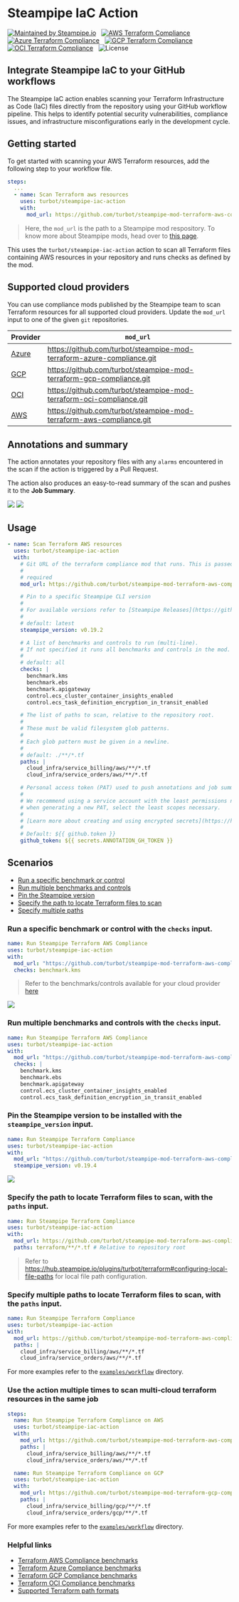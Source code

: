 # Steampipe IaC Action

[![Maintained by Steampipe.io](https://img.shields.io/badge/maintained%20by-steampipe.io-c33)](https://steampipe.io/?utm_source=github&utm_medium=organic_oss&utm_campaign=polygoat) &nbsp;
[![AWS Terraform Compliance](https://img.shields.io/badge/terraform-AWS_Compliance-orange)](https://hub.steampipe.io/mods/turbot/terraform_aws_compliance) &nbsp;
[![Azure Terraform Compliance](https://img.shields.io/badge/terraform-Azure_Compliance-blue)](https://hub.steampipe.io/mods/turbot/terraform_azure_compliance) &nbsp;
[![GCP Terraform Compliance](https://img.shields.io/badge/terraform-GCP_Compliance-blue)](https://hub.steampipe.io/mods/turbot/terraform_gcp_compliance) &nbsp;
[![OCI Terraform Compliance](https://img.shields.io/badge/terraform-OCI_Compliance-red)](https://hub.steampipe.io/mods/turbot/terraform_oci_compliance) &nbsp;
![License](https://img.shields.io/badge/license-Apache-blue) &nbsp;

## Integrate Steampipe IaC to your GitHub workflows

The Steampipe IaC action enables scanning your Terraform Infrastructure as Code (IaC) files directly from the repository using your GitHub workflow pipeline. This helps to identify potential security vulnerabilities, compliance issues, and infrastructure misconfigurations early in the development cycle.

## Getting started

To get started with scanning your AWS Terraform resources, add the following step to your workflow file.

```yaml
steps:
  ...
  - name: Scan Terraform aws resources
    uses: turbot/steampipe-iac-action
    with:
      mod_url: https://github.com/turbot/steampipe-mod-terraform-aws-compliance.git
```

> Here, the `mod_url` is the path to a Steampipe mod respository. To know more about Steampipe mods, head over to [this page](https://steampipe.io/docs/mods/overview#steampipe-mods).

This uses the `turbot/steampipe-iac-action` action to scan all Terraform files containing AWS resources in your repository and runs checks as defined by the mod.

## Supported cloud providers

You can use compliance mods published by the Steampipe team to scan Terraform resources for all supported cloud providers. Update the `mod_url` input to one of the given `git` repositories.

| Provider                                                                 | `mod_url`                                                              |
| ------------------------------------------------------------------------ | ---------------------------------------------------------------------- |
| [Azure](https://hub.steampipe.io/mods/turbot/terraform_azure_compliance) | https://github.com/turbot/steampipe-mod-terraform-azure-compliance.git |
| [GCP](https://hub.steampipe.io/mods/turbot/terraform_gcp_compliance)     | https://github.com/turbot/steampipe-mod-terraform-gcp-compliance.git   |
| [OCI](https://hub.steampipe.io/mods/turbot/terraform_oci_compliance)     | https://github.com/turbot/steampipe-mod-terraform-oci-compliance.git   |
| [AWS](https://hub.steampipe.io/mods/turbot/terraform_aws_compliance)     | https://github.com/turbot/steampipe-mod-terraform-aws-compliance.git   |

## Annotations and summary

The action annotates your repository files with any `alarms` encountered in the scan if the action is triggered by a Pull Request.

The action also produces an easy-to-read summary of the scan and pushes it to the **Job Summary**.

<img src="images/annotations_sample.png" />
<img src="images/summary-output.png" />

## Usage

```yaml
- name: Scan Terraform AWS resources
  uses: turbot/steampipe-iac-action
  with:
    # Git URL of the terraform compliance mod that runs. This is passed verbatim to `git clone`.
    #
    # required
    mod_url: https://github.com/turbot/steampipe-mod-terraform-aws-compliance.git

    # Pin to a specific Steampipe CLI version
    #
    # For available versions refer to [Steampipe Releases](https://github.com/turbot/steampipe/releases).
    #
    # default: latest
    steampipe_version: v0.19.2

    # A list of benchmarks and controls to run (multi-line).
    # If not specified it runs all benchmarks and controls in the mod.
    #
    # default: all
    checks: |
      benchmark.kms
      benchmark.ebs
      benchmark.apigateway
      control.ecs_cluster_container_insights_enabled
      control.ecs_task_definition_encryption_in_transit_enabled

    # The list of paths to scan, relative to the repository root.
    #
    # These must be valid filesystem glob patterns.
    #
    # Each glob pattern must be given in a newline.
    #
    # default: ./**/*.tf
    paths: |
      cloud_infra/service_billing/aws/**/*.tf
      cloud_infra/service_orders/aws/**/*.tf

    # Personal access token (PAT) used to push annotations and job summary
    #
    # We recommend using a service account with the least permissions necessary. Also
    # when generating a new PAT, select the least scopes necessary.
    #
    # [Learn more about creating and using encrypted secrets](https://help.github.com/en/actions/automating-your-workflow-with-github-actions/creating-and-using-encrypted-secrets)
    #
    # Default: ${{ github.token }}
    github_token: ${{ secrets.ANNOTATION_GH_TOKEN }}
```

## Scenarios

- [Run a specific benchmark or control](#run-a-specific-benchmark-or-control---use-the-checks-input)
- [Run multiple benchmarks and controls](#run-multiple-benchmarks-and-controls-with-the-checks-input)
- [Pin the Steampipe version](#pin-the-steampipe-version-to-be-installed-with-the-steampipe_version-input)
- [Specify the path to locate Terraform files to scan](#specify-the-path-to-locate-terraform-files-to-scan-with-the-paths-input)
- [Specify multiple paths](#specify-multiple-paths-to-locate-terraform-files-to-scan-with-the-paths-input)

### Run a specific benchmark or control with the `checks` input.

```yaml
name: Run Steampipe Terraform AWS Compliance
uses: turbot/steampipe-iac-action
with:
  mod_url: "https://github.com/turbot/steampipe-mod-terraform-aws-compliance.git"
  checks: benchmark.kms
```

> Refer to the benchmarks/controls available for your cloud provider [here](#helpful-links)

<img src="images/input-checks-param.png" />

### Run multiple benchmarks and controls with the `checks` input.

```yaml
name: Run Steampipe Terraform AWS Compliance
uses: turbot/steampipe-iac-action
with:
  mod_url: "https://github.com/turbot/steampipe-mod-terraform-aws-compliance.git"
  checks: |
    benchmark.kms
    benchmark.ebs
    benchmark.apigateway
    control.ecs_cluster_container_insights_enabled
    control.ecs_task_definition_encryption_in_transit_enabled
```

### Pin the Steampipe version to be installed with the `steampipe_version` input.

```yaml
name: Run Steampipe Terraform Compliance
uses: turbot/steampipe-iac-action
with:
  mod_url: "https://github.com/turbot/steampipe-mod-terraform-aws-compliance.git"
  steampipe_version: v0.19.4
```

<img src="images/input-steampipe-version-param.png" />

### Specify the path to locate Terraform files to scan, with the `paths` input.

```yaml
name: Run Steampipe Terraform Compliance
uses: turbot/steampipe-iac-action
with:
  mod_url: https://github.com/turbot/steampipe-mod-terraform-aws-compliance.git
  paths: terraform/**/*.tf # Relative to repository root
```

> Refer to https://hub.steampipe.io/plugins/turbot/terraform#configuring-local-file-paths for local file path configuration.

### Specify multiple paths to locate Terraform files to scan, with the `paths` input.

```yaml
name: Run Steampipe Terraform Compliance
uses: turbot/steampipe-iac-action
with:
  mod_url: https://github.com/turbot/steampipe-mod-terraform-aws-compliance.git
  paths: |
    cloud_infra/service_billing/aws/**/*.tf
    cloud_infra/service_orders/aws/**/*.tf
```

For more examples refer to the [`examples/workflow`](https://github.com/turbot/steampipe-iac-action/tree/infra-scan/examples/workflow) directory.

### Use the action multiple times to scan multi-cloud terraform resources in the same job

```yaml
steps:
  name: Run Steampipe Terraform Compliance on AWS
  uses: turbot/steampipe-iac-action
  with:
    mod_url: https://github.com/turbot/steampipe-mod-terraform-aws-compliance.git
    paths: |
      cloud_infra/service_billing/aws/**/*.tf
      cloud_infra/service_orders/aws/**/*.tf

  name: Run Steampipe Terraform Compliance on GCP
  uses: turbot/steampipe-iac-action
  with:
    mod_url: https://github.com/turbot/steampipe-mod-terraform-gcp-compliance.git
    paths: |
      cloud_infra/service_billing/gcp/**/*.tf
      cloud_infra/service_orders/gcp/**/*.tf
```

For more examples refer to the [`examples/workflow`](https://github.com/turbot/steampipe-iac-action/tree/infra-scan/examples/workflow) directory.

### Helpful links

- [Terraform AWS Compliance benchmarks](https://hub.steampipe.io/mods/turbot/terraform_aws_compliance/controls#benchmarks)
- [Terraform Azure Compliance benchmarks](https://hub.steampipe.io/mods/turbot/terraform_azure_compliance/controls#benchmarks)
- [Terraform GCP Compliance benchmarks](https://hub.steampipe.io/mods/turbot/terraform_gcp_compliance/controls#benchmarks)
- [Terraform OCI Compliance benchmarks](https://hub.steampipe.io/mods/turbot/terraform_oci_compliance/controls#benchmarks)
- [Supported Terraform path formats](https://hub.steampipe.io/plugins/turbot/terraform#supported-path-formats)
